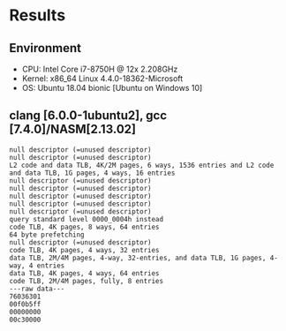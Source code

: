 # Results
## Environment
- CPU: Intel Core i7-8750H @ 12x 2.208GHz
- Kernel: x86_64 Linux 4.4.0-18362-Microsoft
- OS: Ubuntu 18.04 bionic [Ubuntu on Windows 10]
## clang [6.0.0-1ubuntu2], gcc [7.4.0]/NASM[2.13.02]
```
null descriptor (=unused descriptor)
null descriptor (=unused descriptor)
L2 code and data TLB, 4K/2M pages, 6 ways, 1536 entries and L2 code and data TLB, 1G pages, 4 ways, 16 entries
null descriptor (=unused descriptor)
null descriptor (=unused descriptor)
null descriptor (=unused descriptor)
null descriptor (=unused descriptor)
null descriptor (=unused descriptor)
query standard level 0000_0004h instead
code TLB, 4K pages, 8 ways, 64 entries
64 byte prefetching
null descriptor (=unused descriptor)
code TLB, 4K pages, 4 ways, 32 entries
data TLB, 2M/4M pages, 4-way, 32-entries, and data TLB, 1G pages, 4-way, 4 entries
data TLB, 4K pages, 4 ways, 64 entries
code TLB, 2M/4M pages, fully, 8 entries
---raw data---
76036301
00f0b5ff
00000000
00c30000
```